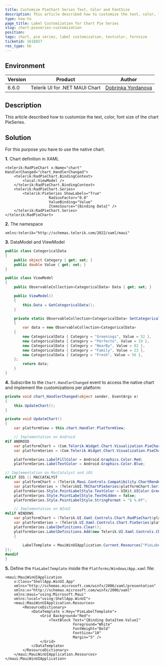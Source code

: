 ```yaml
---
title: Customize PieChart Series Text, Color and FontSize
description: This article described how to customize the text, color, font size of the chart PieSeries. Learn more!
type: how-to
page_title: Label Customization for Chart Pie Series
slug: chart-pieseries-customization
position: 
tags: chart, pie series, label customization, textcolor, fornsize
ticketid: 1618857
res_type: kb
---
```


## Environment
| Version | Product | Author | 
| --- | --- | ---- | 
| 6.6.0 | Telerik UI for .NET MAUI Chart | [Dobrinka Yordanova](https://www.telerik.com/blogs/author/dobrinka-yordanova)| 


## Description

This article described how to customize the text, color, font size of the chart PieSeries.

## Solution

For this purpose you have to use the native chart. 

**1.** Chart definition in XAML

```XAML
<telerik:RadPieChart x:Name="chart" HandlerChanged="chart_HandlerChanged">
    <telerik:RadPieChart.BindingContext>
        <local:ViewModel />
    </telerik:RadPieChart.BindingContext>
    <telerik:RadPieChart.Series>
        <telerik:PieSeries ShowLabels="True"
                    RadiusFactor="0.8"
                    ValueBinding="Value"
                    ItemsSource="{Binding Data}" />
    </telerik:RadPieChart.Series>
</telerik:RadPieChart>
```

**2.** The namespace

```XAML
xmlns:telerik="http://schemas.telerik.com/2022/xaml/maui"
```

**3.** DataModel and ViewModel

```C#
public class CategoricalData
{
    public object Category { get; set; }
    public double Value { get; set; }
}

public class ViewModel
{
    public ObservableCollection<CategoricalData> Data { get; set; }

    public ViewModel()
    {
        this.Data = GetCategoricalData();
    }

    private static ObservableCollection<CategoricalData> GetCategoricalData()
    {
        var data = new ObservableCollection<CategoricalData>
    {
        new CategoricalData { Category = "Greenings", Value = 52 },
        new CategoricalData { Category = "Perfecto", Value = 19 },
        new CategoricalData { Category = "NearBy", Value = 82 },
        new CategoricalData { Category = "Family", Value = 23 },
        new CategoricalData { Category = "Fresh", Value = 56 },
    };
        return data;
    }
}
```

**4.** Subscribe to the `Chart.HandlerChanged` event to access the native chart and implement the customizations per platform: 

```C#
private void chart_HandlerChanged(object sender, EventArgs e)
{
    this.UpdateChart();
}

private void UpdateChart()
{
    var platformView = this.chart.Handler.PlatformView;

    // Implementation on Android
#if ANDROID
    var platformChart = (Com.Telerik.Widget.Chart.Visualization.PieChart.RadPieChartView)platformView;
    var platformSeries = (Com.Telerik.Widget.Chart.Visualization.PieChart.PieSeries)platformChart.Series.Get(0);

    platformSeries.LabelFillColor = Android.Graphics.Color.Red;
    platformSeries.LabelTextColor = Android.Graphics.Color.Blue;

// Implementation on MacCatalyst and iOS
#elif IOS || MACCATALYST
    var platformChart = (Telerik.Maui.Controls.Compatibility.ChartRenderer.iOS.TKExtendedChart)platformView;
    var platformSeries = (TelerikUI.TKChartPieSeries)platformChart.Series[0];
    platformSeries.Style.PointLabelStyle.TextColor = UIKit.UIColor.Green;
    platformSeries.Style.PointLabelStyle.TextHidden = false;
    platformSeries.Style.PointLabelStyle.StringFormat = "$ %.0f";

    // Implementation on WInUI
#elif WINDOWS
    var platformChart = (Telerik.UI.Xaml.Controls.Chart.RadPieChart)platformView;
    var platformSeries = (Telerik.UI.Xaml.Controls.Chart.PieSeries)platformChart.Series[0];
    platformSeries.LabelDefinitions.Clear();
    platformSeries.LabelDefinitions.Add(new Telerik.UI.Xaml.Controls.Chart.ChartSeriesLabelDefinition 
    { 
            
        LabelTemplate = MauiWinUIApplication.Current.Resources["PieLabelTemplate"] as Microsoft.UI.Xaml.DataTemplate
});
#endif
}
```

**5.** Define the `PieLabelTemplate` inside the `Platforms/Windows/App.xaml` file:

```XAML
<maui:MauiWinUIApplication
    x:Class="ShellApp.WinUI.App"
    xmlns="http://schemas.microsoft.com/winfx/2006/xaml/presentation"
    xmlns:x="http://schemas.microsoft.com/winfx/2006/xaml"
    xmlns:maui="using:Microsoft.Maui"
    xmlns:local="using:ShellApp.WinUI">
    <maui:MauiWinUIApplication.Resources>
        <ResourceDictionary>
            <DataTemplate x:Key="PieLabelTemplate">
                <Grid Background="Red">
                    <TextBlock Text="{Binding DataItem.Value}"
                               Foreground="White"
                               FontWeight="Bold"
                               FontSize="10"
                               Margin="5" />
                </Grid>
            </DataTemplate>
        </ResourceDictionary>
    </maui:MauiWinUIApplication.Resources>
</maui:MauiWinUIApplication>
```
